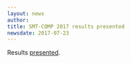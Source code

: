 ```yaml
---
layout: news
author:
title: SMT-COMP 2017 results presented
newsdate: 2017-07-23
---
```

Results [presented](/2017/SMT-COMP-2017-slides.pdf).

